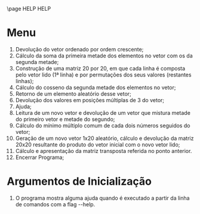 \page HELP HELP
# Menu #
1. Devolução do vetor ordenado por ordem crescente;
2. Cálculo da soma da primeira metade dos elementos no vetor com os da segunda metade;
3. Construção de uma matriz 20 por 20, em que cada linha é composta pelo vetor lido (1ª linha) e por permutações dos seus valores (restantes linhas);
4. Cálculo do cosseno da segunda metade dos elementos no vetor;
5. Retorno de um elemento aleatório desse vetor;
6. Devolução dos valores em posições múltiplas de 3 do vetor;
7. Ajuda;
8. Leitura de um novo vetor e devolução de um vetor que mistura metade do primeiro vetor e metade do segundo;
9. Cálculo do mínimo múltiplo comum de cada dois números seguidos do vetor;
10. Geração de um novo vetor 1x20 aleatório, cálculo e devolução da matriz 20x20 resultante do produto do vetor inicial com o novo vetor lido;
11. Cálculo e apresentação da matriz transposta referida no ponto anterior.
12. Encerrar Programa;

# Argumentos de Inicialização
1. O programa mostra alguma ajuda quando é executado a partir da linha de comandos com a flag --help.